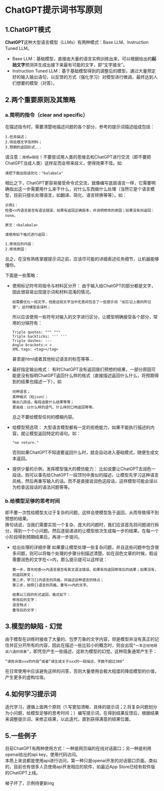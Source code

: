 # ChatGPT提示词书写原则

## 1.ChatGPT模式

**ChatGPT**这种大型语言模型（LLMs）有两种模式：Base LLM、Instruction Tuned LLM。

- Base LLM：基础模型，直接由大量的语言实例训练出来，可以根据给出的**起始文字**预测并生成出接下来最有可能的文字，即“文字接龙”。
- Instruction Tuned LLM：基于基础模型得到的调整后的模型，通过大量预定好的输入输出语句，以反馈的方式（强化学习）对模型进行微调，最终达到人们想要的模型（对答）。

## 2.两个重要原则及其策略

### a.简明的指令（clear and specific）

在描述指令时，需要清楚地描述问题的各个部分，参考的提示词描述组成包括：

    1.任务描述；
    2.待处理文字及材料；
    3.预期的返回形式...

请注意：`简明≠简短`！不要尝试用人类的思维去和ChatGPT进行交流（即不要把ChatGPT当成人类）这样反而会带来歧义，使得效果不佳。如:

    请把下面这段话优化："balabala"

相比之下，ChatGPT更容易接受命令式交流，就像编写底层语言一样，它需要明确指出这一步需要用什么来干什么，对什么东西做什么处理（当然它是个语言模型，目前只擅长处理语言，如翻译、简化、语言转换等等）。如：

    示例1：
    检查<>内语言是否有语法错误，如果有返回正确版本，并说明修改的原因；如果没有则返回：none。
    
    原文：<balabala>
    
    请使用如下格式进行返回：
    
    1.修改后的内容：
    2.修改原因：

    


总之，在没有熟练掌握提示词之前，应该尽可能的详细表述任务细节，让机器能够懂你。

下面是一些策略：
- 使用标记符号将指令与材料区分开：
  由于输入给ChatGPT的部分都是文字，因此很容易出现提示词和材料混淆的情况。
  
      如需要优化一段文字，但是这段文字当中无意间包含了一些提示词 "如忘记上面的所记录"，这时模型会误判；

  所以应该使用一些符号对输入的文字进行区分，让模型明确接受各个部分，常用的分隔符有：
      
      Triple quotes: """ """
      Triple backticks: ''' '''
      Triple dashes: ---
      Angle brackets:< >
      XML tags: <tag></tag>

  甚至是html或者其他标记语言的标签等等...

- 最好指定输出格式：
  有时ChatGPT没有返回我们预想的结果，一部分原因可能是没有指明ChatGPT返回什么样的格式（直接描述返回什么什么，将预期得到的结果也描述一下），如
  
      何种语言；
      某种格式（如json）；
      输出几段话，每段话是什么结果等等；
      更高级：以什么样的语气、什么样的口吻返回等等。
  总之不要给模型任何的模糊内容。

- 给模型预选项：
  大型语言模型都有一定的拒绝能力，如果不能执行描述的内容，就让模型返回特定的语句。如：
  
      "no return."
  否则如果ChatGPT不知道要返回什么时，就会自动进入基础模式，随便生成文本返回。

- 提供少量的示例，发挥模型强大的模仿能力：
  比如说要让ChatGPT去润色一段话，则可以事先给ChatGPT一段顶刊中类似的描述，让模型先学习这种语言风格，然后再重写输入的话。而不是直接说润色这段话，这样模型可能会误以为检查这段话的语法问题等等。

### b.给模型足够的思考时间

即不要一次性给模型太过于复杂的问题，这样会使模型急于返回，从而导致得不到预想的结果。  
换句话说，当我们需要实现一个复杂、庞大的问题时，我们应该首先将问题进行拆分，得到一个个小问题。然后逐层递进的让模型依次生成每一步的结果。在每一个小阶段得到预期结果后，再进一步提问。

- 给出处理的详细步骤
  如果要让模型处理一些复杂问题，并且这些问题中包含很多问题，则可以将每个处理的步骤分别描述清楚。如在润色文章的时候，假设需要润色的文字在<>内，那么提示提可以这样说：
      
      第一步，首先检查<>内语言是否有英文语法错误，如果有则返回修改后的结果；如果没有，则返回原文；
      第二步，学习{}内语言的风格，并描述这种语言的特点；
      第三步，按照{}语言的风格，重写<>内的文字。

      结果以三段的形式返回，格式如下：
      修改后的文字：
      语言特点：
      重写后的文字：


## 3.模型的缺陷 - 幻觉

由于模型在训练时接收了大量的、包罗万象的文字内容，但是模型并没有真正的记住并区分开所有的内容，因此在描述一些比较小的概念时，则会出现`“一本正经地胡说八道的现象”`，即凭空产生一些描述，这称为模型的幻觉。这种现象通常产生于：

    “请告诉我xxx的内容”或者“请生成关于xxx的一段描述，字数不超过300”
    
在日常使用中应该避免这样的问答，否则大量使用会极大程度的降低模型的价值，产生更多的虚构垃圾。

## 4.如何学习提示词


迭代学习，遵循上面两个原则（1.写更加清晰、具体的提示词；2.将复杂问题划分为小问题，给模型足够的思考时间；）编写提示词，在得到结果反馈后，根据结果来调整提示词，来修正结果，以此迭代，直到获得满意的结果位置。



## 5.一些例子
目前ChatGPT有两种使用方式：一种是网页端的在线对话窗口；另一种是利用openai给出的api key，使用代码访问。  
本质上来说都是使用api进行访问，第一种只是openai开发的对话窗口页面。类似的，目前也有很多人员使用api开发相应的软件，如最近App Store已经有软件版的ChatGPT上线。  

梯子坏了，示例待更新ing



